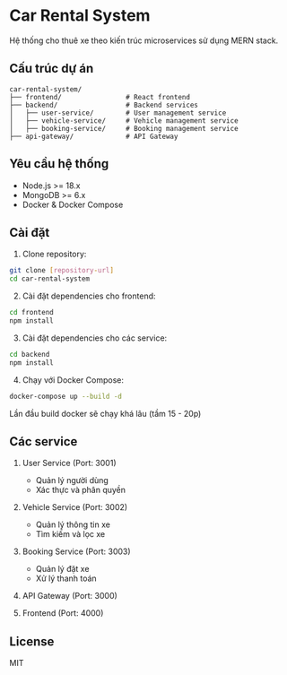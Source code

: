 # Car Rental System

Hệ thống cho thuê xe theo kiến trúc microservices sử dụng MERN stack.

## Cấu trúc dự án

```
car-rental-system/
├── frontend/                # React frontend
├── backend/                 # Backend services
│   ├── user-service/        # User management service
│   ├── vehicle-service/     # Vehicle management service
│   ├── booking-service/     # Booking management service
├── api-gateway/             # API Gateway

```

## Yêu cầu hệ thống

- Node.js >= 18.x
- MongoDB >= 6.x
- Docker & Docker Compose

## Cài đặt

1. Clone repository:
```bash
git clone [repository-url]
cd car-rental-system
```

2. Cài đặt dependencies cho frontend:
```bash
cd frontend
npm install
```

3. Cài đặt dependencies cho các service:
```bash
cd backend
npm install
```

4. Chạy với Docker Compose:
```bash
docker-compose up --build -d 
```
Lần đầu build docker sẽ chạy khá lâu (tầm 15 - 20p)


## Các service

1. User Service (Port: 3001)
   - Quản lý người dùng
   - Xác thực và phân quyền

2. Vehicle Service (Port: 3002)
   - Quản lý thông tin xe
   - Tìm kiếm và lọc xe

3. Booking Service (Port: 3003)
   - Quản lý đặt xe
   - Xử lý thanh toán

4. API Gateway (Port: 3000)

5. Frontend (Port: 4000)



## License

MIT 